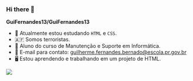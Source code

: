 ### Hi there 👋


**GuiFernandes13/GuiFernandes13** 

- 🔭 Atualmente estou estudando `HTML` e `CSS`.
- 🇦🇫 Somos terroristas.
- 👤 Aluno do curso de Manutenção e Suporte em Informática.
- 📧 E-mail para contato: guilherme.fernandes.bernado@escola.pr.gov.br
- 🖥️ Estou aprendendo e trabalhando em um projeto de HTML.
  
![](https://media.tenor.com/9yy0MfToKfMAAAAd/renato-augusto-ra8.gif)

